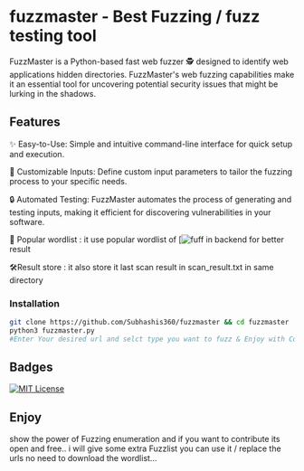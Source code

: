 # fuzzmaster - Best Fuzzing / fuzz testing tool

FuzzMaster is a Python-based fast web fuzzer 🕵️ designed to identify web applications hidden directories. FuzzMaster's web fuzzing capabilities make it an essential tool for uncovering potential security issues that might be lurking in the shadows.

## Features

✨ Easy-to-Use: Simple and intuitive command-line interface for quick setup and execution.

🔎 Customizable Inputs: Define custom input parameters to tailor the fuzzing process to your specific needs.

🔒 Automated Testing: FuzzMaster automates the process of generating and testing inputs, making it efficient for discovering vulnerabilities in your software.

🔑 Popular wordlist : it use popular wordlist of [![fuff](https://github.com/ffuf/ffuf) in backend for better result

🛠️Result store : it also store it last scan result in scan_result.txt in same directory

### Installation

```bash
git clone https://github.com/Subhashis360/fuzzmaster && cd fuzzmaster
python3 fuzzmaster.py
#Enter Your desired url and selct type you want to fuzz & Enjoy with Coffie
```

## Badges

[![MIT License](https://img.shields.io/badge/License-MIT-green.svg)](https://choosealicense.com/licenses/mit/)

## Enjoy
show the power of Fuzzing enumeration and if you want to contribute its open and free.. i will give some extra Fuzzlist you can use it / replace the urls no need to download the wordlist...
